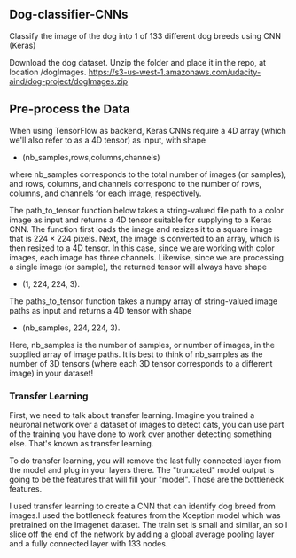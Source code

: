 ## Dog-classifier-CNNs
Classify the image of the dog into 1 of 133 different dog breeds using CNN (Keras)

Download the dog dataset. Unzip the folder and place it in the repo, at location /dogImages.
https://s3-us-west-1.amazonaws.com/udacity-aind/dog-project/dogImages.zip

## Pre-process the Data
When using TensorFlow as backend, Keras CNNs require a 4D array (which we'll also refer to as a 4D tensor) as input, with shape
- (nb_samples,rows,columns,channels)

where nb_samples corresponds to the total number of images (or samples), and rows, columns, and channels correspond to the number of rows, columns, and channels for each image, respectively.

The path_to_tensor function below takes a string-valued file path to a color image as input and returns a 4D tensor suitable for supplying to a Keras CNN. The function first loads the image and resizes it to a square image that is $224 \times 224$ pixels. Next, the image is converted to an array, which is then resized to a 4D tensor. In this case, since we are working with color images, each image has three channels. Likewise, since we are processing a single image (or sample), the returned tensor will always have shape
- (1, 224, 224, 3).

The paths_to_tensor function takes a numpy array of string-valued image paths as input and returns a 4D tensor with shape

- (nb_samples, 224, 224, 3).

Here, nb_samples is the number of samples, or number of images, in the supplied array of image paths. It is best to think of nb_samples as the number of 3D tensors (where each 3D tensor corresponds to a different image) in your dataset!

### Transfer Learning

First, we need to talk about transfer learning. Imagine you trained a neuronal network over a dataset of images to detect cats, you can use part of the training you have done to work over another detecting something else. That's known as transfer learning.

To do transfer learning, you will remove the last fully connected layer from the model and plug in your layers there. The "truncated" model output is going to be the features that will fill your "model". Those are the bottleneck features.

I used transfer learning to create a CNN that can identify dog breed from images.I used the bottleneck features from the Xception model which was pretrained on the Imagenet dataset. The train set is small and similar, an so I slice off the end of the network by adding a global average pooling layer and a fully connected layer with 133 nodes.

